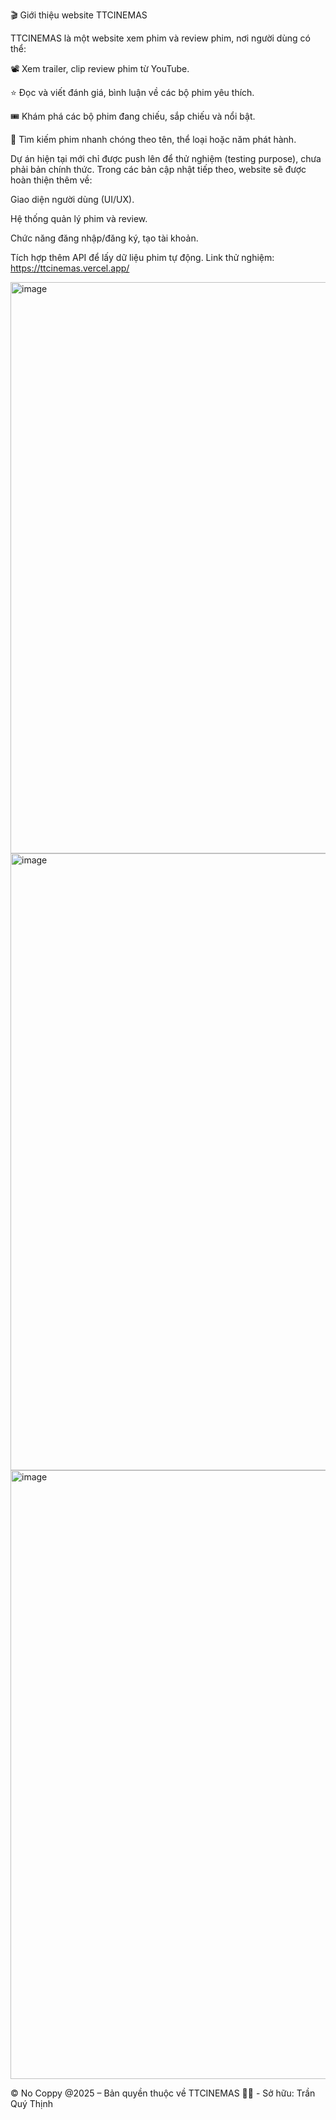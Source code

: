 🎬 Giới thiệu website TTCINEMAS

TTCINEMAS là một website xem phim và review phim, nơi người dùng có thể:

📽️ Xem trailer, clip review phim từ YouTube.

⭐ Đọc và viết đánh giá, bình luận về các bộ phim yêu thích.

🎟️ Khám phá các bộ phim đang chiếu, sắp chiếu và nổi bật.

🔎 Tìm kiếm phim nhanh chóng theo tên, thể loại hoặc năm phát hành.

Dự án hiện tại mới chỉ được push lên để thử nghiệm (testing purpose), chưa phải bản chính thức. Trong các bản cập nhật tiếp theo, website sẽ được hoàn thiện thêm về:

Giao diện người dùng (UI/UX).

Hệ thống quản lý phim và review.

Chức năng đăng nhập/đăng ký, tạo tài khoản.

Tích hợp thêm API để lấy dữ liệu phim tự động.
Link thử nghiệm: https://ttcinemas.vercel.app/

<img width="1917" height="914" alt="image" src="https://github.com/user-attachments/assets/ed3a7007-87a4-4885-9153-cf530df2e148" />

<img width="1901" height="987" alt="image" src="https://github.com/user-attachments/assets/09ac74cb-d4bf-4a8a-83db-9e05e0c6bbbb" />

<img width="1897" height="974" alt="image" src="https://github.com/user-attachments/assets/f9998582-451b-4b37-8c85-a83e8c6a5d2f" />



©️ No Coppy @2025 – Bản quyền thuộc về TTCINEMAS 🎥🍿 - Sở hữu: Trần Quý Thịnh
